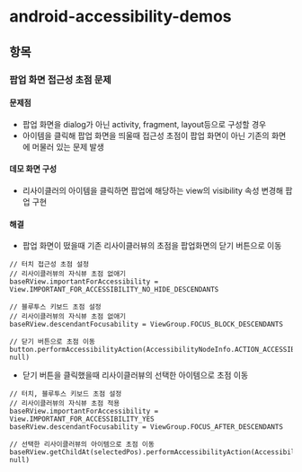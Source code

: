 # android-accessibility-demos

## 항목
### 팝업 화면 접근성 초점 문제
#### 문제점
  + 팝업 화면을 dialog가 아닌 activity, fragment, layout등으로 구성할 경우 
  + 아이템을 클릭해 팝업 화면을 띄울때 접근성 초점이 팝업 화면이 아닌 기존의 화면에 머물러 있는 문제 발생

#### 데모 화면 구성
+ 리사이클러의 아이템을 클릭하면 팝업에 해당하는 view의 visibility 속성 변경해 팝업 구현

#### 해결
+ 팝업 화면이 떴을때 기존 리사이클러뷰의 초점을 팝업화면의 닫기 버튼으로 이동
```
// 터치 접근성 초점 설정
// 리사이클러뷰의 자식뷰 초점 없애기
baseRView.importantForAccessibility = View.IMPORTANT_FOR_ACCESSIBILITY_NO_HIDE_DESCENDANTS

// 블루투스 키보드 초점 설정
// 리사이클러뷰의 자식뷰 초점 없애기
baseRView.descendantFocusability = ViewGroup.FOCUS_BLOCK_DESCENDANTS

// 닫기 버튼으로 초점 이동
button.performAccessibilityAction(AccessibilityNodeInfo.ACTION_ACCESSIBILITY_FOCUS, null)
```

+ 닫기 버튼을 클릭했을때 리사이클러뷰의 선택한 아이템으로 초점 이동
```
// 터치, 블루투스 키보드 초점 설정
// 리사이클러뷰의 자식뷰 초점 적용
baseRView.importantForAccessibility = View.IMPORTANT_FOR_ACCESSIBILITY_YES
baseRView.descendantFocusability = ViewGroup.FOCUS_AFTER_DESCENDANTS

// 선택한 리사이클러뷰의 아이템으로 초점 이동
baseRView.getChildAt(selectedPos).performAccessibilityAction(AccessibilityNodeInfo.ACTION_ACCESSIBILITY_FOCUS, null)
```
